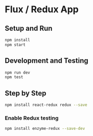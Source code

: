 # Flux / Redux App

## Setup and Run

```bash
npm install
npm start
```

## Development and Testing

```bash
npm run dev
npm test
```

## Step by Step

```bash
npm install react-redux redux --save
```

### Enable Redux testing

```bash
npm install enzyme-redux --save-dev
```